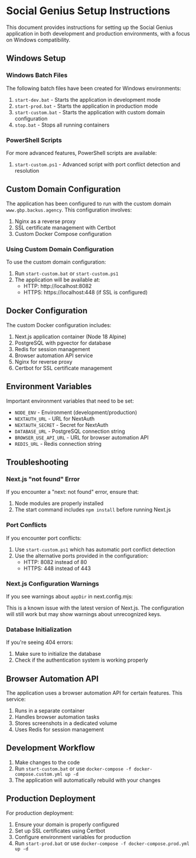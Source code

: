 # Social Genius Setup Instructions

This document provides instructions for setting up the Social Genius application in both development and production environments, with a focus on Windows compatibility.

## Windows Setup

### Windows Batch Files

The following batch files have been created for Windows environments:

1. `start-dev.bat` - Starts the application in development mode
2. `start-prod.bat` - Starts the application in production mode 
3. `start-custom.bat` - Starts the application with custom domain configuration
4. `stop.bat` - Stops all running containers

### PowerShell Scripts

For more advanced features, PowerShell scripts are available:

1. `start-custom.ps1` - Advanced script with port conflict detection and resolution

## Custom Domain Configuration

The application has been configured to run with the custom domain `www.gbp.backus.agency`. This configuration involves:

1. Nginx as a reverse proxy
2. SSL certificate management with Certbot
3. Custom Docker Compose configuration

### Using Custom Domain Configuration

To use the custom domain configuration:

1. Run `start-custom.bat` or `start-custom.ps1`
2. The application will be available at:
   - HTTP: http://localhost:8082
   - HTTPS: https://localhost:448 (if SSL is configured)

## Docker Configuration

The custom Docker configuration includes:

1. Next.js application container (Node 18 Alpine)
2. PostgreSQL with pgvector for database
3. Redis for session management
4. Browser automation API service
5. Nginx for reverse proxy
6. Certbot for SSL certificate management

## Environment Variables

Important environment variables that need to be set:

- `NODE_ENV` - Environment (development/production)
- `NEXTAUTH_URL` - URL for NextAuth
- `NEXTAUTH_SECRET` - Secret for NextAuth
- `DATABASE_URL` - PostgreSQL connection string
- `BROWSER_USE_API_URL` - URL for browser automation API
- `REDIS_URL` - Redis connection string

## Troubleshooting

### Next.js "not found" Error

If you encounter a "next: not found" error, ensure that:

1. Node modules are properly installed
2. The start command includes `npm install` before running Next.js

### Port Conflicts

If you encounter port conflicts:

1. Use `start-custom.ps1` which has automatic port conflict detection
2. Use the alternative ports provided in the configuration:
   - HTTP: 8082 instead of 80
   - HTTPS: 448 instead of 443

### Next.js Configuration Warnings

If you see warnings about `appDir` in next.config.mjs:

This is a known issue with the latest version of Next.js. The configuration will still work but may show warnings about unrecognized keys.

### Database Initialization

If you're seeing 404 errors:

1. Make sure to initialize the database
2. Check if the authentication system is working properly

## Browser Automation API

The application uses a browser automation API for certain features. This service:

1. Runs in a separate container
2. Handles browser automation tasks
3. Stores screenshots in a dedicated volume
4. Uses Redis for session management

## Development Workflow

1. Make changes to the code
2. Run `start-custom.bat` or use `docker-compose -f docker-compose.custom.yml up -d`
3. The application will automatically rebuild with your changes

## Production Deployment

For production deployment:

1. Ensure your domain is properly configured
2. Set up SSL certificates using Certbot
3. Configure environment variables for production
4. Run `start-prod.bat` or use `docker-compose -f docker-compose.prod.yml up -d`